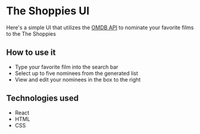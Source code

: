 # The Shoppies UI

Here's a simple UI that utilizes the [OMDB API](http://www.omdbapi.com/) to nominate your favorite films to the The Shoppies

## How to use it 

* Type your favorite film into the search bar
* Select up to five nominees from the generated list 
* View and edit your nominees in the box to the right

## Technologies used

* React
* HTML
* CSS